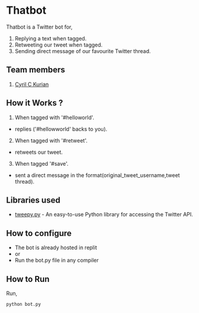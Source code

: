 # Thatbot
Thatbot is a Twitter bot for,

1. Replying a text when tagged. 
2. Retweeting our tweet when tagged.
3. Sending direct message of our favourite Twitter thread.

## Team members
1. [Cyril C Kurian ](https://github.com/cyrilckurian)



## How it Works ?
1. When tagged with '#helloworld'.
- replies ('#hellowworld' backs to you).
2. When tagged with '#retweet'.
- retweets our tweet.
3. When tagged '#save'.
- sent a direct message in the format(original_tweet_username,tweet thread). 
## Libraries used
- [tweepy.py](https://www.tweepy.org) - An easy-to-use Python library for accessing the Twitter API.
## How to configure
* The bot is already hosted in replit
* or 
* Run the bot.py file in any compiler

## How to Run
Run,
```bash
python bot.py
```
